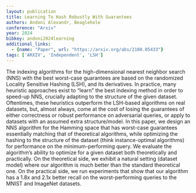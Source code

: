 ```yaml
---
layout: publication
title: Learning To Hash Robustly With Guarantees
authors: Andoni Alexandr, Beaglehole
conference: "Arxiv"
year: 2024
bibkey: andoni2024learning
additional_links:
  - {name: "Paper", url: "https://arxiv.org/abs/2108.05433"}
tags: ['ARXIV', 'Independent', 'LSH']
---
```

<p>The indexing algorithms for the high-dimensional nearest neighbor
search (NNS) with the best worst-case guarantees are based on the
randomized Locality Sensitive Hashing (LSH), and its derivatives. In
practice, many heuristic approaches exist to “learn” the best indexing
method in order to speed-up NNS, crucially adapting to the structure of
the given dataset. Oftentimes, these heuristics outperform the LSH-based
algorithms on real datasets, but, almost always, come at the cost of
losing the guarantees of either correctness or robust performance on
adversarial queries, or apply to datasets with an assumed extra
structure/model. In this paper, we design an NNS algorithm for the
Hamming space that has worst-case guarantees essentially matching that
of theoretical algorithms, while optimizing the hashing to the structure
of the dataset (think instance-optimal algorithms) for performance on
the minimum-performing query. We evaluate the algorithm’s ability to
optimize for a given dataset both theoretically and practically. On the
theoretical side, we exhibit a natural setting (dataset model) where our
algorithm is much better than the standard theoretical one. On the
practical side, we run experiments that show that our algorithm has a
1.8x and 2.1x better recall on the worst-performing queries to the MNIST
and ImageNet datasets.</p>

